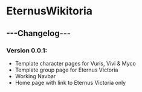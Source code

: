 # EternusWikitoria

## ---Changelog---
### Version 0.0.1:
+ Template character pages for Vuris, Vivi & Myco
+ Template group page for Eternus Victoria
+ Working Navbar
+ Home page with link to Eternus Victoria only